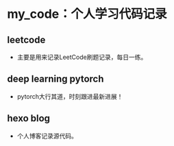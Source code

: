 # my_code：个人学习代码记录

## leetcode
- 主要是用来记录LeetCode刷题记录，每日一练。

## deep learning pytorch
- pytorch大行其道，时刻跟进最新进展！

## hexo blog
- 个人博客记录源代码。
